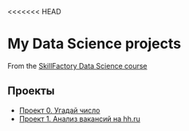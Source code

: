 <<<<<<< HEAD
# My Data Science projects
From the [SkillFactory Data Science course](https://skillfactory.ru/data-scientist)

## Проекты

* [Проект 0. Угадай число](https://github.com/RussianLioN/SkillFactory_DataScience/tree/main/project_0#проект-0-угадай-число)
* [Проект 1. Анализ вакансий на hh.ru](https://github.com/RussianLioN/SkillFactory_DataScience/tree/main/Project_1#проект-1-анализ-вакансий-hh)